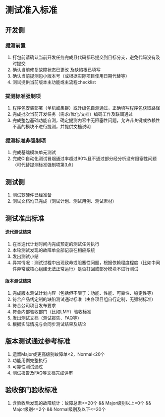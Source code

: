 # 测试准入标准

## 开发侧
### 提测前置
1. 打包前请确认当前开发任务完成且代码都已提交到目标分支，避免代码没有及时提交 
2. 确认当前修复故障状态已更改 及缺陷根已填写
3. 确认当前提测包小版本号（或根据实际项目使用日期代替等） 
4. 测试提供当前版本主功能或主流程checklist

###  提测标准强制项
1. 程序包安装部署（单机或集群）或升级包自测通过，正确填写程序包获取路径 
2. 完成批次当前开发任务（需求/优化/文档）编码工作及联调通过  
3. 完成整包基础功能自测，确定提测内容中无阻塞性问题，允许非关键或依赖性不高的模块不进行提测，并提供文档说明 

### 提测标准非强制项
1. 完成基础模块单元测试
2. 完成CI自动化测试冒烟通过率超过90%且不通过部分经分析没有阻塞性问题（可代替提测标准强制项第3点）

## 测试侧
1. 测试软硬件已经准备
2. 测试文档均已完成（测试计划、测试用例、测试素材）

## 测试准出标准
#### 迭代测试结束
1. 在本迭代计划时间内完成预定的测试任务执行
2. 本轮测试发现的故障单全部记录在相应系统
3. 发出测试小结
4. 异常情况：测试过程中出现致命或阻塞性问题，根据依赖程度程度（比如中间件异常或核心组建无法正常运行）是否打回或部分模块不进行测试

#### 版本测试结束
1. 完成版本测试计划内容（包括但不限于：功能、性能、可靠性、稳定性等）
2. 符合产品线定制的缺陷测试通过标准（由各项目组自行定制，无强制标准）
3. 符合公司项目发布要求
4. 符合内部验收部门（比如LMY）验收标准
5. 发出测试文档（测试报告、FAQ等）
6. 根据实际情况与会同步测试结果及结论

## 版本测试通过参考标准
1. 遗留Major或更高级别故障单<2，Normal<20个
2. 功能用例完整执行
3. 可靠性测试通过
4. 测试报告及FAQ等文档完成评审

## 验收部门验收标准 
1. 含验收后发现的故障统计：故障总素<=20个 && Major级别以上=0个 && Major级别<=2个 && Normal级别及以下<=20个

